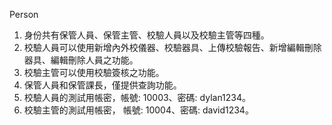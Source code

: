 Person
1. 身份共有保管人員、保管主管、校驗人員以及校驗主管等四種。
2. 校驗人員可以使用新增內外校儀器、校驗器具、上傳校驗報告、新增編輯刪除器具、編輯刪除人員之功能。
3. 校驗主管可以使用校驗簽核之功能。
4. 保管人員和保管課長，僅提供查詢功能。
5. 校驗人員的測試用帳密，帳號: 10003、密碼: dylan1234。
6. 校驗主管的測試用帳密， 帳號: 10004、密碼: david1234。
